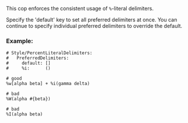 This cop enforces the consistent usage of `%`-literal delimiters.

Specify the 'default' key to set all preferred delimiters at once. You
can continue to specify individual preferred delimiters to override the
default.

### Example:
    # Style/PercentLiteralDelimiters:
    #   PreferredDelimiters:
    #     default: []
    #     %i:      ()

    # good
    %w[alpha beta] + %i(gamma delta)

    # bad
    %W(alpha #{beta})

    # bad
    %I(alpha beta)